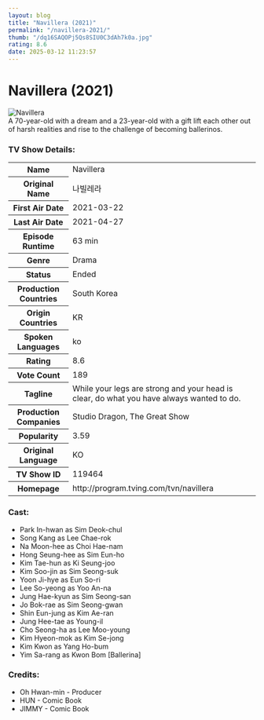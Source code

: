 ```yaml
---
layout: blog
title: "Navillera (2021)"
permalink: "/navillera-2021/"
thumb: "/dq16SAQOPj5Qs8SIU0C3dAh7k0a.jpg"
rating: 8.6
date: 2025-03-12 11:23:57
---
```

<h1 class="title">Navillera (2021)</h1><div class="poster"><img src="{{ site.imglink }}/dq16SAQOPj5Qs8SIU0C3dAh7k0a.jpg" class="img-fluid my-3" alt="Navillera"/></div><div class="plot">A 70-year-old with a dream and a 23-year-old with a gift lift each other out of harsh realities and rise to the challenge of becoming ballerinos.</div><h3>TV Show Details:</h3><table class="table table-bordered details"><tr><th>Name</th><td>Navillera</td></tr><tr><th>Original Name</th><td>나빌레라</td></tr><tr><th>First Air Date</th><td>2021-03-22</td></tr><tr><th>Last Air Date</th><td>2021-04-27</td></tr><tr><th>Episode Runtime</th><td>63 min</td></tr><tr><th>Genre</th><td>Drama</td></tr><tr><th>Status</th><td>Ended</td></tr><tr><th>Production Countries</th><td>South Korea</td></tr><tr><th>Origin Countries</th><td>KR</td></tr><tr><th>Spoken Languages</th><td>ko</td></tr><tr><th>Rating</th><td>8.6</td></tr><tr><th>Vote Count</th><td>189</td></tr><tr><th>Tagline</th><td>While your legs are strong and your head is clear, do what you have always wanted to do.</td></tr><tr><th>Production Companies</th><td>Studio Dragon, The Great Show</td></tr><tr><th>Popularity</th><td>3.59</td></tr><tr><th>Original Language</th><td>KO</td></tr><tr><th>TV Show ID</th><td>119464</td></tr><tr><th>Homepage</th><td>http://program.tving.com/tvn/navillera</td></tr></table><h3>Cast:</h3><ul class="list-group cast"><li>Park In-hwan as Sim Deok-chul</li><li>Song Kang as Lee Chae-rok</li><li>Na Moon-hee as Choi Hae-nam</li><li>Hong Seung-hee as Sim Eun-ho</li><li>Kim Tae-hun as Ki Seung-joo</li><li>Kim Soo-jin as Sim Seong-suk</li><li>Yoon Ji-hye as Eun So-ri</li><li>Lee So-yeong as Yoo An-na</li><li>Jung Hae-kyun as Sim Seong-san</li><li>Jo Bok-rae as Sim Seong-gwan</li><li>Shin Eun-jung as Kim Ae-ran</li><li>Jung Hee-tae as Young-il</li><li>Cho Seong-ha as Lee Moo-young</li><li>Kim Hyeon-mok as Kim Se-jong</li><li>Kim Kwon as Yang Ho-bum</li><li>Yim Sa-rang as Kwon Bom [Ballerina]</li></ul><h3>Credits:</h3><ul class="list-group crew"><li>Oh Hwan-min - Producer</li><li>HUN - Comic Book</li><li>JIMMY - Comic Book</li></ul>